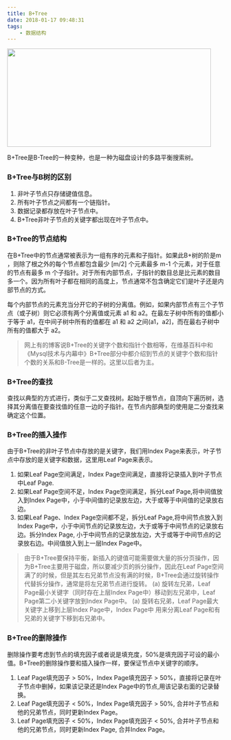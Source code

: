 ```yaml
---
title: B+Tree
date: 2018-01-17 09:48:31
tags:
	- 数据结构
---
```


<img src="https://upload.wikimedia.org/wikipedia/commons/thumb/3/37/Bplustree.png/800px-Bplustree.png" width="474px" height="228px">

B+Tree是B-Tree的一种变种，也是一种为磁盘设计的多路平衡搜索树。
<!--more-->
### B+Tree与B树的区别
1. 非叶子节点只存储键值信息。
2. 所有叶子节点之间都有一个链指针。
3. 数据记录都存放在叶子节点中。
4. B+Tree非叶子节点的关键字都出现在叶子节点中。

### B+Tree的节点结构
在B+Tree中的节点通常被表示为一组有序的元素和子指针。如果此B+树的阶是m ，则除了根之外的每个节点都包含最少 [m/2] 个元素最多 m-1 个元素，对于任意的节点有最多 m 个子指针。对于所有内部节点，子指针的数目总是比元素的数目多一个。因为所有叶子都在相同的高度上，节点通常不包含确定它们是叶子还是内部节点的方式。

每个内部节点的元素充当分开它的子树的分离值。例如，如果内部节点有三个子节点（或子树）则它必须有两个分离值或元素 a1 和 a2。在最左子树中所有的值都小于等于 a1，在中间子树中所有的值都在 a1 和 a2 之间(a1，a2]，而在最右子树中所有的值都大于 a2。

> 网上有的博客说B+Tree的关键字个数和指针个数相等，在维基百科中和《Mysql技术与内幕中》B+Tree部分中都介绍到节点的关键字个数和指针个数的关系和B-Tree是一样的。这里以后者为主。

### B+Tree的查找
查找以典型的方式进行，类似于二叉查找树。起始于根节点，自顶向下遍历树，选择其分离值在要查找值的任意一边的子指针。在节点内部典型的使用是二分查找来确定这个位置。

### B+Tree的插入操作
由于B+Tree的非叶子节点中存放的是关键字，我们用Index Page来表示，叶子节点中存放的是关键字和数据，这里用Leaf Page来表示。
1. 如果Leaf Page空间满足，Index Page空间满足，直接将记录插入到叶子节点中Leaf Page.
2. 如果Leaf Page空间不足，Index Page空间满足，拆分Leaf Page,将中间值放入到Index Page中，小于中间值的记录放左边，大于或等于中间值的记录放右边。
3. 如果Leaf Page、Index Page空间都不足，拆分Leaf Page,将中间节点放入到Index Page中，小于中间节点的记录放左边，大于或等于中间节点的记录放右边。拆分Index Page, 小于中间节点的记录放左边，大于或等于中间节点的记录放右边。中间值放入到上一层Index Page中。

> 由于B+Tree要保持平衡，新插入的键值可能需要做大量的拆分页操作，因为B+Tree主要用于磁盘，所以要减少页的拆分操作，因此在Leaf Page空间满了的时候，但是其左右兄弟节点没有满的时候，B+Tree会通过旋转操作代替拆分操作，通常是将左兄弟节点进行旋转。
(a) 旋转左兄弟，Leaf Page最小关键字（同时存在上层Index Page中）移动到左兄弟中，Leaf Page第二小关键字放到Index Page中。
(a) 旋转右兄弟，Leaf Page最大关键字上移到上层Index Page中，Index Page中 用来分离Leaf Page和有兄弟的关键字下移到右兄弟中。

### B+Tree的删除操作
删除操作要考虑到节点的填充因子或者说是填充度，50%是填充因子可设的最小值。B+Tree的删除操作要和插入操作一样，要保证节点中关键字的顺序。
1. Leaf Page填充因子 > 50%，Index Page填充因子 > 50%，直接将记录在叶子节点中删掉，如果该记录还是Index Page中的节点,用该记录右面的记录替换。
2. Leaf Page填充因子 < 50%，Index Page填充因子 > 50%, 合并叶子节点和他的兄弟节点，同时更新Index Page。
3. Leaf Page填充因子 < 50%，Index Page填充因子 < 50%, 合并叶子节点和他的兄弟节点，同时更新Index Page, 合并Index Page。




